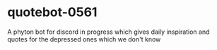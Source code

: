 # quotebot-0561
A phyton bot for discord in progress which gives daily inspiration and quotes for the depressed ones which we don't know
